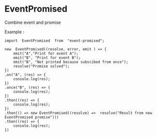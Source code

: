 
# EventPromised

Combine event and promise

Example :


    import  EventPromised  from  "event-promised";
    
    new  EventPromised((resolve, error, emit ) => {
	    emit("A","Print for event A");
	    emit("B", "Print for event B");
	    emit("B", "Not printed because subscibed from once");
	    resolve("Promise solved");
    })
    .on("A", (res) => {
	    console.log(res);
    })
    .once("B", (res) => {
	    console.log(res);
    })
    .then((res) => {
	    console.log(res);
    })
    .then(() => new EventPromised((resolve) =>  resolve("Result from new EventPromised promise")))
    .then((res) => {
	    console.log(res);
    })

